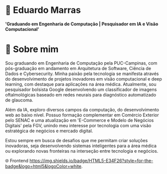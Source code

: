 # 🤖 Eduardo Marras 

**'Graduando em Engenharia de Computação | Pesquisador em IA e Visão Computacional'**

# 🚀 Sobre mim

Sou graduando em Engenharia de Computação pela PUC-Campinas, com pós-graduação em andamento em Arquitetura de Software, Ciência de Dados e Cybersecurity. Minha paixão pela tecnologia se manifesta através do desenvolvimento de projetos inovadores em visão computacional e deep learning, com destaque para aplicações na área médica. Atualmente, sou pesquisador bolsista Google desenvolvendo um classificador de imagens oftalmológicas baseado em redes neurais para diagnóstico automatizado de glaucoma.

Além da IA, exploro diversos campos da computação, do desenvolvimento web ao baixo nível. Possuo formação complementar em Comércio Exterior pelo SENAC e uma atualização em 'E-Commerce e Modelo de Negócios Digitais' pela FGV, unindo meu interesse por tecnologia com uma visão estratégica de negócios e mercado digital.

Estou sempre em busca de desafios que me permitam criar soluções inovadoras, seja desenvolvendo sistemas inteligentes para a área médica ou explorando novas fronteiras na interseção entre tecnologia e negócios.

🌐 Frontend
https://img.shields.io/badge/HTML5-E34F26?style=for-the-badge&logo=html5&logoColor=white.
